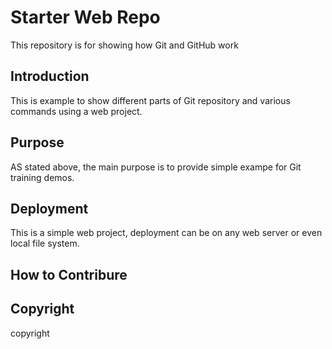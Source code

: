 # Starter Web Repo


This repository is for showing how Git and GitHub work


## Introduction

This is example to show different parts of Git repository and various commands using a web project.

## Purpose

AS stated above, the main purpose is to provide simple exampe for Git training demos.

## Deployment

This is a simple web project, deployment can be on any web server or even local file system.

## How to Contribure

## Copyright

copyright